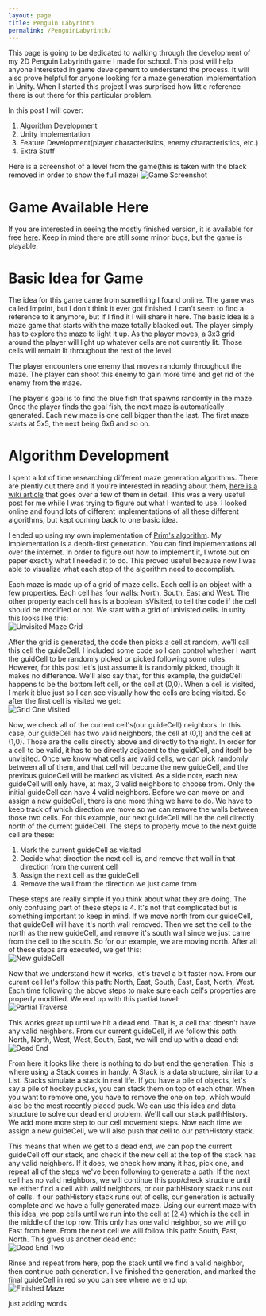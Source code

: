 ```yaml
---
layout: page
title: Penguin Labyrinth
permalink: /PenguinLabyrinth/
---
```


This page is going to be dedicated to walking through the development of my 2D Penguin Labyrinth game I made for school. This post will help anyone interested in game development to understand the process. It will also prove helpful for anyone looking for a maze generation implementation in Unity. When I started this project I was surprised how little reference there is out there for this particular problem.

In this post I will cover:
1. Algorithm Development
2. Unity Implementation
3. Feature Development(player characteristics, enemy characteristics, etc.)
4. Extra Stuff

Here is a screenshot of a level from the game(this is taken with the black removed in order to show the full maze)
![Game Screenshot](images/MazeGame/FullGameScreenshot.png)


Game Available Here
===================

If you are interested in seeing the mostly finished version, it is available for free <a href="https://clydefrog04.github.io/Downloads" target="_blank">here</a>. Keep in mind there are still some minor bugs, but the game is playable.


Basic Idea for Game
===================

The idea for this game came from something I found online. The game was called Imprint, but I don't think it ever got finished. I can't seem to find a reference to it anymore, but if I find it I will share it here. The basic idea is a maze game that starts with the maze totally blacked out. The player simply has to explore the maze to light it up. As the player moves, a 3x3 grid around the player will light up whatever cells are not currently lit. Those cells will remain lit throughout the rest of the level. 

The player encounters one enemy that moves randomly throughout the maze. The player can shoot this enemy to gain more time and get rid of the enemy from the maze. 

The player's goal is to find the blue fish that spawns randomly in the maze. Once the player finds the goal fish, the next maze is automatically generated. Each new maze is one cell bigger than the last. The first maze starts at 5x5, the next being 6x6 and so on.


Algorithm Development
=====================

I spent a lot of time researching different maze generation algorithms. There are plently out there and if you're interested in reading about them, <a href="https://en.wikipedia.org/wiki/Maze_generation_algorithm" target="_blank">here is a wiki article</a> that goes over a few of them in detail. This was a very useful post for me while I was trying to figure out what I wanted to use. I looked online and found lots of different implementations of all these different algorithms, but kept coming back to one basic idea.

I ended up using my own implementation of <a href="https://en.wikipedia.org/wiki/Prim%27s_algorithm" target="_blank">Prim's algorithm</a>. My implementation is a depth-first generation. You can find implementations all over the internet. In order to figure out how to implement it, I wrote out on paper exactly what I needed it to do. This proved useful because now I was able to visualize what each step of the algorithm need to accomplish.

Each maze is made up of a grid of maze cells. Each cell is an object with a few properties. Each cell has four walls: North, South, East and West. The other property each cell has is a boolean isVisited, to tell the code if the cell should be modified or not. We start with a grid of univisted cells. In unity this looks like this:  
![Unvisited Maze Grid](images/MazeGame/BlankMazeGrid.png)

After the grid is generated, the code then picks a cell at random, we'll call this cell the guideCell. I included some code so I can control whether I want the guidCell to be randomly picked or picked following some rules. However, for this post let's just assume it is randomly picked, though it makes no difference. We'll also say that, for this example, the guideCell happens to be the bottom left cell, or the cell at (0,0). When a cell is visited, I mark it blue just so I can see visually how the cells are being visited. So after the first cell is visited we get:  
![Grid One Visited](images/MazeGame/GridOneCell.png)

Now, we check all of the current cell's(our guideCell) neighbors. In this case, our guideCell has two valid neighbors, the cell at (0,1) and the cell at (1,0). Those are the cells directly above and directly to the right. In order for a cell to be valid, it has to be directly adjacent to the guidCell, and itself be unvisited. Once we know what cells are valid cells, we can pick randomly between all of them, and that cell will become the new guideCell, and the previous guideCell will be marked as visited. As a side note, each new guideCell will only have, at max, 3 valid neighbors to choose from. Only the initial guideCell can have 4 valid neighbors. Before we can move on and assign a new guideCell, there is one more thing we have to do. We have to keep track of which direction we move so we can remove the walls between those two cells. For this example, our next guideCell will be the cell directly north of the current guideCell. The steps to properly move to the next guide cell are these:
1. Mark the current guideCell as visited
2. Decide what direction the next cell is, and remove that wall in that direction from the current cell
3. Assign the next cell as the guideCell
4. Remove the wall from the direction we just came from

These steps are really simple if you think about what they are doing. The only confusing part of these steps is 4. It's not that complicated but is something important to keep in mind. If we move north from our guideCell, that guideCell will have it's north wall removed. Then we set the cell to the north as the new guideCell, and remove it's south wall since we just came from the cell to the south. So for our example, we are moving north. After all of these steps are executed, we get this:  
![New guideCell](images/MazeGame/Cell01Visited.png)

Now that we understand how it works, let's travel a bit faster now. From our curent cell let's follow this path: North, East, South, East, East, North, West. Each time following the above steps to make sure each cell's properties are properly modified. We end up with this partial travel:  
![Partial Traverse](images/MazeGame/PartialPathTraverse.png)

This works great up until we hit a dead end. That is, a cell that doesn't have any valid neighbors. From our current guideCell, if we follow this path: North, North, West, West, South, East, we will end up with a dead end:  
![Dead End](images/MazeGame/DeadEnd.png)

From here it looks like there is nothing to do but end the generation. This is where using a Stack comes in handy. A Stack is a data structure, similar to a List. Stacks simulate a stack in real life. If you have a pile of objects, let's say a pile of hockey pucks, you can stack them on top of each other. When you want to remove one, you have to remove the one on top, which would also be the most recently placed puck. We can use this idea and data structure to solve our dead end problem. We'll call our stack pathHistory. We add more more step to our cell movement steps. Now each time we assign a new guideCell, we will also push that cell to our pathHistory stack. 

This means that when we get to a dead end, we can pop the current guideCell off our stack, and check if the new cell at the top of the stack has any valid neighbors. If it does, we check how many it has, pick one, and repeat all of the steps we've been following to generate a path. If the next cell has no valid neighbors, we will continue this pop/check structure until we either find a cell with valid neighbors, or our pathHistory stack runs out of cells. If our pathHistory stack runs out of cells, our generation is actually complete and we have a fully generated maze. Using our current maze with this idea, we pop cells until we run into the cell at (2,4) which is the cell in the middle of the top row. This only has one valid neighbor, so we will go East from here. From the next cell we will follow this path: South, East, North. This gives us another dead end:  
![Dead End Two](images/MazeGame/DeadEndTwo.png)

Rinse and repeat from here, pop the stack until we find a valid neighbor, then continue path generation. I've finished the generation, and marked the final guideCell in red so you can see where we end up:  
![Finished Maze](images/MazeGame/FinishedMaze.png)


just adding words





